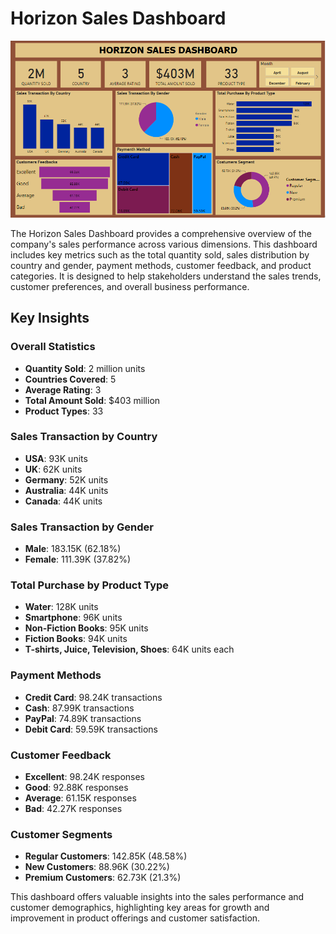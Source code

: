 # Horizon Sales Dashboard

![Horizon Sales Dashboard](https://github.com/OKONJI126/horizon-sales-dashboard/blob/main/Screenshot%20(12).png)


The Horizon Sales Dashboard provides a comprehensive overview of the company's sales performance across various dimensions. This dashboard includes key metrics such as the total quantity sold, sales distribution by country and gender, payment methods, customer feedback, and product categories. It is designed to help stakeholders understand the sales trends, customer preferences, and overall business performance.

## Key Insights

### Overall Statistics
- **Quantity Sold**: 2 million units
- **Countries Covered**: 5
- **Average Rating**: 3
- **Total Amount Sold**: $403 million
- **Product Types**: 33

### Sales Transaction by Country
- **USA**: 93K units
- **UK**: 62K units
- **Germany**: 52K units
- **Australia**: 44K units
- **Canada**: 44K units

### Sales Transaction by Gender
- **Male**: 183.15K (62.18%)
- **Female**: 111.39K (37.82%)

### Total Purchase by Product Type
- **Water**: 128K units
- **Smartphone**: 96K units
- **Non-Fiction Books**: 95K units
- **Fiction Books**: 94K units
- **T-shirts, Juice, Television, Shoes**: 64K units each

### Payment Methods
- **Credit Card**: 98.24K transactions
- **Cash**: 87.99K transactions
- **PayPal**: 74.89K transactions
- **Debit Card**: 59.59K transactions

### Customer Feedback
- **Excellent**: 98.24K responses
- **Good**: 92.88K responses
- **Average**: 61.15K responses
- **Bad**: 42.27K responses

### Customer Segments
- **Regular Customers**: 142.85K (48.58%)
- **New Customers**: 88.96K (30.22%)
- **Premium Customers**: 62.73K (21.3%)

This dashboard offers valuable insights into the sales performance and customer demographics, highlighting key areas for growth and improvement in product offerings and customer satisfaction.
